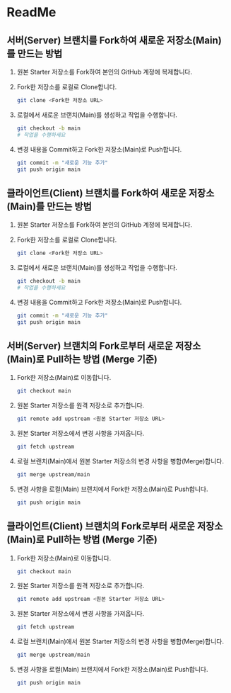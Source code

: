 # ReadMe

## 서버(Server) 브랜치를 Fork하여 새로운 저장소(Main)를 만드는 방법

1. 원본 Starter 저장소를 Fork하여 본인의 GitHub 계정에 복제합니다.
2. Fork한 저장소를 로컬로 Clone합니다.

   ```bash
   git clone <Fork한 저장소 URL>
   ```

3. 로컬에서 새로운 브랜치(Main)를 생성하고 작업을 수행합니다.

   ```bash
   git checkout -b main
   # 작업을 수행하세요
   ```

4. 변경 내용을 Commit하고 Fork한 저장소(Main)로 Push합니다.

   ```bash
   git commit -m "새로운 기능 추가"
   git push origin main
   ```

## 클라이언트(Client) 브랜치를 Fork하여 새로운 저장소(Main)를 만드는 방법

1. 원본 Starter 저장소를 Fork하여 본인의 GitHub 계정에 복제합니다.
2. Fork한 저장소를 로컬로 Clone합니다.

   ```bash
   git clone <Fork한 저장소 URL>
   ```

3. 로컬에서 새로운 브랜치(Main)를 생성하고 작업을 수행합니다.

   ```bash
   git checkout -b main
   # 작업을 수행하세요
   ```

4. 변경 내용을 Commit하고 Fork한 저장소(Main)로 Push합니다.

   ```bash
   git commit -m "새로운 기능 추가"
   git push origin main
   ```

## 서버(Server) 브랜치의 Fork로부터 새로운 저장소(Main)로 Pull하는 방법 (Merge 기준)

1. Fork한 저장소(Main)로 이동합니다.

   ```bash
   git checkout main
   ```

2. 원본 Starter 저장소를 원격 저장소로 추가합니다.

   ```bash
   git remote add upstream <원본 Starter 저장소 URL>
   ```

3. 원본 Starter 저장소에서 변경 사항을 가져옵니다.

   ```bash
   git fetch upstream
   ```

4. 로컬 브랜치(Main)에서 원본 Starter 저장소의 변경 사항을 병합(Merge)합니다.

   ```bash
   git merge upstream/main
   ```

5. 변경 사항을 로컬(Main) 브랜치에서 Fork한 저장소(Main)로 Push합니다.

   ```bash
   git push origin main
   ```

## 클라이언트(Client) 브랜치의 Fork로부터 새로운 저장소(Main)로 Pull하는 방법 (Merge 기준)

1. Fork한 저장소(Main)로 이동합니다.

   ```bash
   git checkout main
   ```

2. 원본 Starter 저장소를 원격 저장소로 추가합니다.

   ```bash
   git remote add upstream <원본 Starter 저장소 URL>
   ```

3. 원본 Starter 저장소에서 변경 사항을 가져옵니다.

   ```bash
   git fetch upstream
   ```

4. 로컬 브랜치(Main)에서 원본 Starter 저장소의 변경 사항을 병합(Merge)합니다.

   ```bash
   git merge upstream/main
   ```

5. 변경 사항을 로컬(Main) 브랜치에서 Fork한 저장소(Main)로 Push합니다.

   ```bash
   git push origin main
   ```

<!--
### Hi there 👋

**082137/082137** is a ✨ _special_ ✨ repository because its `README.md` (this file) appears on your GitHub profile.

Here are some ideas to get you started:

- 🔭 I’m currently working on ...
- 🌱 I’m currently learning ...
- 👯 I’m looking to collaborate on ...
- 🤔 I’m looking for help with ...
- 💬 Ask me about ...
- 📫 How to reach me: ...
- 😄 Pronouns: ...
- ⚡ Fun fact: ...
-->
